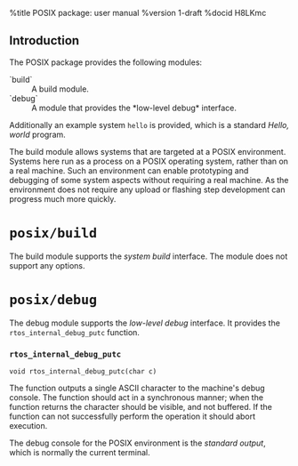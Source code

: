 %title POSIX package: user manual
%version 1-draft
%docid H8LKmc

Introduction
-------------

The POSIX package provides the following modules:

<dl>
  <dt>`build`</dt>
  <dd>A build module.</dd>

  <dt>`debug`</dt>
  <dd>A module that provides the *low-level debug* interface.</dd>
</dl>

Additionally an example system `hello` is provided, which is a standard *Hello, world* program.

The build module allows systems that are targeted at a POSIX environment.
Systems here run as a process on a POSIX operating system, rather than on a real machine.
Such an environment can enable prototyping and debugging of some system aspects without requiring a real machine.
As the environment does not require any upload or flashing step development can progress much more quickly.

`posix/build`
==============

The build module supports the *system build* interface.
The module does not support any options.

`posix/debug`
==============

The debug module supports the *low-level debug* interface.
It provides the `rtos_internal_debug_putc` function.

### `rtos_internal_debug_putc`

    void rtos_internal_debug_putc(char c)

The function outputs a single ASCII character to the machine's debug console.
The function should act in a synchronous manner; when the function returns the character should be visible, and not buffered.
If the function can not successfully perform the operation it should abort execution.

The debug console for the POSIX environment is the *standard output*, which is normally the current terminal.

